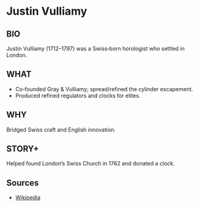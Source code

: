 ---
---
# Justin Vulliamy

## BIO
Justin Vulliamy (1712–1797) was a Swiss‑born horologist who settled in London.

## WHAT
- Co‑founded Gray & Vulliamy; spread/refined the cylinder escapement.
- Produced refined regulators and clocks for elites.

## WHY
Bridged Swiss craft and English innovation.

## STORY+
Helped found London’s Swiss Church in 1762 and donated a clock.

## Sources

- [Wikipedia](https://en.wikipedia.org/wiki/Vulliamy_(clockmakers))
